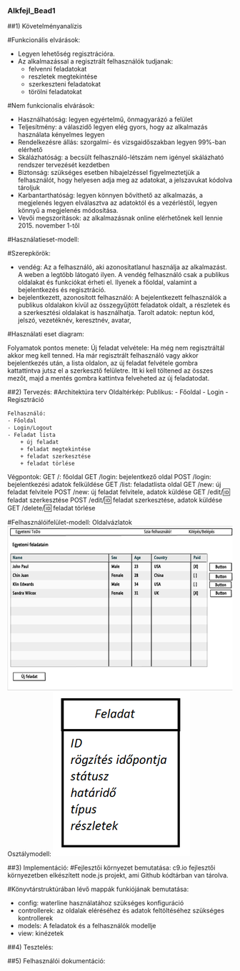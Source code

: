 ### Alkfejl_Bead1

##1) Követelményanalízis

#Funkcionális elvárások:
- Legyen lehetőség regisztrációra.
- Az alkalmazással a regisztrált felhasználók tudjanak:
	- felvenni feladatokat
	- reszletek megtekintése
	- szerkeszteni feladatokat
	- törölni feladatokat

#Nem funkcionalis elvárások:
- Használhatóság:
	legyen egyértelmű, önmagyarázó a felület
- Teljesítmény:
	a válaszidő legyen elég gyors, hogy az alkalmazás használata kényelmes legyen
- Rendelkezésre állás:
	szorgalmi- és vizsgaidőszakban legyen 99%-ban elérhető
- Skálázhatóság:
	a becsült felhasználó-létszám nem igényel skálázható rendszer tervezését kezdetben
- Biztonság:
	szükséges esetben hibajelzéssel figyelmeztetjük a felhasználót, hogy helyesen adja meg az adatokat,
	a jelszavukat kódolva tároljuk
- Karbantarthatóság: 
	legyen könnyen bővíthető az alkalmazás, a megjelenés legyen elválasztva az adatoktól és a vezérléstől, legyen könnyű 	a megjelenés módosítása.		
- Vevői megszorítások: 
	az alkalmazásnak online elérhetőnek kell lennie 
	2015. november 1-től

#Használatieset-modell:

#Szerepkörök:
- vendég: 
	Az a felhasználó, aki azonosítatlanul használja az alkalmazást. A weben a legtöbb látogató ilyen. 
	A vendég felhasználó csak a publikus oldalakat és funkciókat érheti el. 
	Ilyenek a főoldal, valamint a bejelentkezés és regisztráció.
- bejelentkezett, azonosított felhasználó: 
	A bejelentkezett felhasználók a publikus oldalakon kívül az összegyűjtött feladatok oldalt, 
	a részletek és a szerkesztési oldalakat is használhatja.
	Tarolt adatok: neptun kód, jelszó, vezetéknév, keresztnév, avatar,
	
#Használati eset diagram:

Folyamatok pontos menete:
	Új feladat velvétele: Ha még nem regisztráltál akkor meg kell tenned. 
	Ha már regisztrált felhasználó vagy akkor bejelentkezés után, a lista oldalon, az új feladat felvétele gombra 			kattattintva jutsz el a szerkesztő felületre. Itt ki kell töltened az összes mezőt, majd a mentés gombra 			kattintva felveheted az új feladatodat.

##2) Tervezés:
#Architektúra terv
Oldaltérkép:
	Publikus:
	- Főoldal
	- Login
	- Regisztráció

	Felhasználó:
	- Főoldal
	- Login/Logout
	- Feladat lista
    	+ új feladat
    	+ feladat megtekintése
        + feladat szerkesztése
	    + feladat törlése

Végpontok:
	GET /: főoldal
	GET /login: bejelentkező oldal
	POST /login: bejelentkezési adatok felküldése
	GET /list: feladatlista oldal
	GET /new: új feladat felvitele
	POST /new: új feladat felvitele, adatok küldése
	GET /edit/:id: feladat szerkesztése
	POST /edit/:id: feladat szerkesztése, adatok küldése
	GET /delete/:id: feladat törlése

#Felhasználóifelület-modell:
Oldalvázlatok
![Drótvázterv](picture/dv.PNG)
Osztálymodell:
![Adatmodell és adatbázis terv](picture/adatm.png)

##3) Implementáció:
#Fejlesztői környezet bemutatása:
	c9.io fejlesztői környezetben elkészített node.js projekt, ami Github kódtárban van tárolva.

#Könyvtárstruktúrában lévő mappák funkiójának bemutatása:
- config: waterline használatához szükséges konfiguráció
- controllerek: az oldalak eléréséhez és adatok feltöltéséhez szükséges kontrollerek
- models: A feladatok és a felhasználók modellje
- view: kinézetek

##4) Tesztelés:

##5) Felhasználói dokumentáció:
